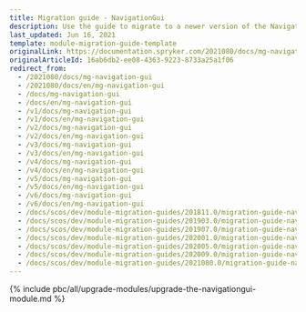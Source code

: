 ```yaml
---
title: Migration guide - NavigationGui
description: Use the guide to migrate to a newer version of the NavigationGui module.
last_updated: Jun 16, 2021
template: module-migration-guide-template
originalLink: https://documentation.spryker.com/2021080/docs/mg-navigation-gui
originalArticleId: 16ab6db2-ee08-4363-9223-8733a25a1f06
redirect_from:
  - /2021080/docs/mg-navigation-gui
  - /2021080/docs/en/mg-navigation-gui
  - /docs/mg-navigation-gui
  - /docs/en/mg-navigation-gui
  - /v1/docs/mg-navigation-gui
  - /v1/docs/en/mg-navigation-gui
  - /v2/docs/mg-navigation-gui
  - /v2/docs/en/mg-navigation-gui
  - /v3/docs/mg-navigation-gui
  - /v3/docs/en/mg-navigation-gui
  - /v4/docs/mg-navigation-gui
  - /v4/docs/en/mg-navigation-gui
  - /v5/docs/mg-navigation-gui
  - /v5/docs/en/mg-navigation-gui
  - /v6/docs/mg-navigation-gui
  - /v6/docs/en/mg-navigation-gui
  - /docs/scos/dev/module-migration-guides/201811.0/migration-guide-navigationgui.html
  - /docs/scos/dev/module-migration-guides/201903.0/migration-guide-navigationgui.html
  - /docs/scos/dev/module-migration-guides/201907.0/migration-guide-navigationgui.html
  - /docs/scos/dev/module-migration-guides/202001.0/migration-guide-navigationgui.html
  - /docs/scos/dev/module-migration-guides/202005.0/migration-guide-navigationgui.html
  - /docs/scos/dev/module-migration-guides/202009.0/migration-guide-navigationgui.html
  - /docs/scos/dev/module-migration-guides/2021080.0/migration-guide-navigationgui.html
---
```


{% include pbc/all/upgrade-modules/upgrade-the-navigationgui-module.md %} <!-- To edit, see /_includes/pbc/all/upgrade-modules/upgrade-the-navigationgui-module.md -->
